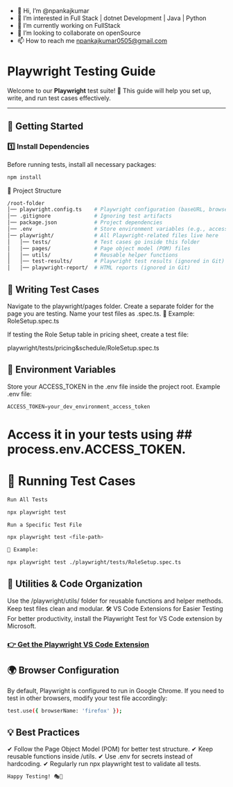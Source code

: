 - 👋 Hi, I’m @npankajkumar
- 👀 I’m interested in Full Stack | dotnet Development | Java | Python
- 🌱 I’m currently working on FullStack
- 💞️ I’m looking to collaborate on openSource
- 📫 How to reach me npankajkumar0505@gmail.com

<!---
npankajkumar/npankajkumar is a ✨ special ✨ repository because its `README.md` (this file) appears on your GitHub profile.
You can click the Preview link to take a look at your changes.
--->


# Playwright Testing Guide

Welcome to our **Playwright** test suite! 🚀 This guide will help you set up, write, and run test cases effectively.

---

## 📌 Getting Started

### 1️⃣ Install Dependencies

Before running tests, install all necessary packages:

```sh
npm install
```

📂 Project Structure

```sh
/root-folder
│── playwright.config.ts    # Playwright configuration (baseURL, browser settings, etc.)
│── .gitignore              # Ignoring test artifacts
│── package.json            # Project dependencies
│── .env                    # Store environment variables (e.g., access token)
│── playwright/             # All Playwright-related files live here
│   │── tests/              # Test cases go inside this folder
│   │── pages/              # Page object model (POM) files
│   │── utils/              # Reusable helper functions
│   │── test-results/       # Playwright test results (ignored in Git)
│   │── playwright-report/  # HTML reports (ignored in Git)

```

## 📝 Writing Test Cases
Navigate to the playwright/pages folder.
Create a separate folder for the page you are testing.
Name your test files as <filename>.spec.ts.
📌 Example: RoleSetup.spec.ts

If testing the Role Setup table in pricing sheet, create a test file:

playwright/tests/pricing&schedule/RoleSetup.spec.ts

## 🔑 Environment Variables
Store your ACCESS_TOKEN in the .env file inside the project root.
Example .env file:

```javascript
ACCESS_TOKEN=your_dev_environment_access_token
```

# Access it in your tests using ## process.env.ACCESS_TOKEN.


# 🚀 Running Test Cases
```sh
Run All Tests

npx playwright test

Run a Specific Test File

npx playwright test <file-path>

📌 Example:

npx playwright test ./playwright/tests/RoleSetup.spec.ts

```

## 🔧 Utilities & Code Organization
Use the /playwright/utils/ folder for reusable functions and helper methods.
Keep test files clean and modular.
🛠 VS Code Extensions for Easier Testing
For better productivity, install the Playwright Test for VS Code extension by Microsoft.

### [👉 Get the Playwright VS Code Extension](https://marketplace.visualstudio.com/items?itemName=ms-playwright.playwright)


## 🌍 Browser Configuration
By default, Playwright is configured to run in Google Chrome.
If you need to test in other browsers, modify your test file accordingly:

```sh
test.use({ browserName: 'firefox' });
```

## 💡 Best Practices
✔ Follow the Page Object Model (POM) for better test structure.
✔ Keep reusable functions inside /utils.
✔ Use .env for secrets instead of hardcoding.
✔ Regularly run npx playwright test to validate all tests.

```sh
Happy Testing! 🎭🚀
```
